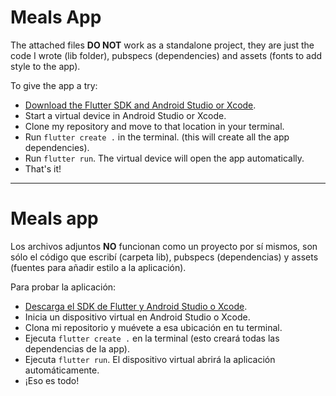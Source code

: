# Meals App
The attached files **DO NOT** work as a standalone project, they are just the code I wrote (lib folder), pubspecs (dependencies) and assets (fonts to add style to the app).  

To give the app a try:
-  [Download the Flutter SDK and Android Studio or Xcode](https://docs.flutter.dev/get-started/install).
-  Start a virtual device in Android Studio or Xcode.
-  Clone my repository and move to that location in your terminal.
-  Run `flutter create .` in the terminal. (this will create all the app dependencies).
-  Run `flutter run`. The virtual device will open the app automatically.
-  That's it!

---

# Meals app
Los archivos adjuntos **NO** funcionan como un proyecto por sí mismos, son sólo el código que escribí (carpeta lib), pubspecs (dependencias) y assets (fuentes para añadir estilo a la aplicación).

Para probar la aplicación:
-  [Descarga el SDK de Flutter y Android Studio o Xcode](https://docs.flutter.dev/get-started/install).
-  Inicia un dispositivo virtual en Android Studio o Xcode.
-  Clona mi repositorio y muévete a esa ubicación en tu terminal.
-  Ejecuta `flutter create .` en la terminal (esto creará todas las dependencias de la app).
-  Ejecuta `flutter run`. El dispositivo virtual abrirá la aplicación automáticamente.
-  ¡Eso es todo!
